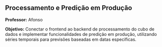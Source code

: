 ## Processamento e Predição em Produção

**Professor:** Afonso

**Objetivo:** Conectar o frontend ao backend de processamento do cubo de dados e implementar funcionalidades de predição em produção, utilizando séries temporais para previsões baseadas em datas específicas.

